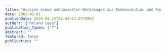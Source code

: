 ```yaml
---
title: "Analyse eines webbasierten Werkzeuges zur Kommunikation und Koordination in Software-Projekten"
date: 2003-01-01
publishDate: 2020-04-23T22:04:52.877995Z
authors: ["Roland Leeb"]
publication_types: ["7"]
abstract: ""
featured: false
publication: ""
---
```


